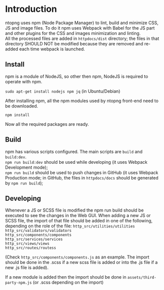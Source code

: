Introduction
============

ntopng uses npm (Node Package Manager) to lint, build and minimize CSS, JS and image files. To do it npm uses Webpack with Babel for the JS part and other plugins for the CSS and images minimization and linting.<br />
All the processed files are added in `httpdocs/dist` directory; the files in that directory SHOULD NOT be modified because they are removed and re-added each time webpack is launched.

Install
-------
npm is a module of NodeJS, so other then npm, NodeJS is required to operate with npm.

`sudo apt-get install nodejs npm jq` (in Ubuntu/Debian)

After installing npm, all the npm modules used by ntopng front-end need to be downloaded.

`npm install` <br />

Now all the required packages are ready.

Build
-----
npm has various scripts configured. The main scripts are `build` and `build:dev`.<br />
`npm run build:dev` should be used while developing (it uses Webpack Development mode); <br />
`npm run build` should be used to push changes in GitHub (it uses Webpack Production mode; in GitHub, the files in `httpdocs/docs` should be generated by `npm run build`);<br />

Developing
----------
Whenever a JS or SCSS file is modified the npm run build should be executed to see the changes in the Web GUI.
When adding a new JS or SCSS file, the import of that file should be added in one of the following, depending on the role of the file:
`http_src/utilities/utilities`<br />
`http_src/validators/validators`<br />
`http_src/components/components`<br />
`http_src/services/services`<br />
`http_src/views/views`<br />
`http_src/routes/routess`<br />

(Check `http_src/components/components.js` as an example. The import should be done in the .scss if a new scss file is added or into the .js file if a new .js file is added).

If a new module is added then the import should be done in `assets/third-party-npm.js` (or .scss depending on the import)
